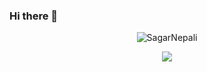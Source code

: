 ### Hi there 👋

<!--
**SagarNepali/SagarNepali** is a ✨ _special_ ✨ repository because its `README.md` (this file) appears on your GitHub profile.

Here are some ideas to get you started:

- 🔭 I’m currently working on ...
- 🌱 I’m currently learning ...
- 👯 I’m looking to collaborate on ...
- 🤔 I’m looking for help with ...
- 💬 Ask me about ...
- 📫 How to reach me: ...
- 😄 Pronouns: ...
- ⚡ Fun fact: ...
-->

<p align="center"> <img src="https://github-readme-stats.vercel.app/api?username=sagarnepali&show_icons=true&theme=gotham" alt="SagarNepali" />
<!--   [![Top Langs](https://github-readme-stats.vercel.app/api/top-langs/?username=sagarnepali&layout=compact)](https://github.com/sagarnepali/github-readme-stats) -->
  <p align="center">
    <a href="https://github.com/sagarnepali/github-readme-stats">
      <img align="center" src="https://github-readme-stats.vercel.app/api/top-langs/?username=sagarnepali&layout=compact" />
    </a>
  </p>

